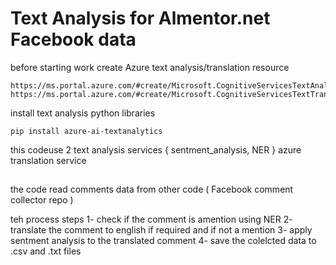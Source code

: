 # Text Analysis for Almentor.net Facebook data

before starting work create Azure text analysis/translation resource
```
https://ms.portal.azure.com/#create/Microsoft.CognitiveServicesTextAnalytics
https://ms.portal.azure.com/#create/Microsoft.CognitiveServicesTextTranslation
```

install text analysis python libraries 

```
pip install azure-ai-textanalytics
```


this codeuse 2 text analysis services { sentment_analysis, NER } 
azure translation service

## 
the code read comments data from other code  ( Facebook comment collector repo )

teh process steps
1- check if the comment is amention using NER
2- translate the comment to english if required and if not a mention
3- apply sentment analysis to the translated comment
4- save the colelcted data to .csv and .txt files
